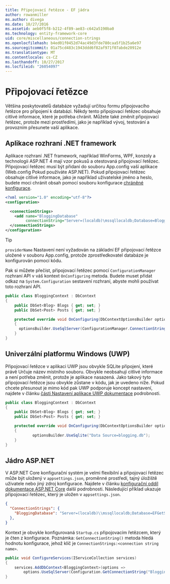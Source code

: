 ```yaml
---
title: Připojovací řetězce - EF jádra
author: rowanmiller
ms.author: divega
ms.date: 10/27/2016
ms.assetid: aeb0f5f8-b212-4f89-ae83-c642a5190ba0
ms.technology: entity-framework-core
uid: core/miscellaneous/connection-strings
ms.openlocfilehash: b4ed01f0452d74ac49d3fde780caa5f1b25a6e97
ms.sourcegitcommit: 01a75cd483c1943ddd6f82af971f07abde20912e
ms.translationtype: MT
ms.contentlocale: cs-CZ
ms.lasthandoff: 10/27/2017
ms.locfileid: "26054097"
---
```

# <a name="connection-strings"></a>Připojovací řetězce

Většina poskytovatelů databáze vyžadují určitou formu připojovacího řetězce pro připojení k databázi. Někdy tento připojovací řetězec obsahuje citlivé informace, které je potřeba chránit. Můžete také změnit připojovací řetězec, protože mezi prostředími, jako je například vývoj, testování a provozním přesunete vaší aplikace.

## <a name="net-framework-applications"></a>Aplikace rozhraní .NET framework

Aplikace rozhraní .NET framework, například WinForms, WPF, konzoly a technologii ASP.NET 4 mají vzor pokusů a otestovaná připojovací řetězec. Připojovací řetězec musí být přidaní do souboru App.config vaší aplikace (Web.config Pokud používáte ASP.NET). Pokud připojovací řetězec obsahuje citlivé informace, jako je například uživatelské jméno a heslo, budete moci chránit obsah pomocí souboru konfigurace [chráněné konfigurace](https://docs.microsoft.com/dotnet/framework/data/adonet/connection-strings-and-configuration-files#encrypting-configuration-file-sections-using-protected-configuration).

``` xml
<?xml version="1.0" encoding="utf-8"?>
<configuration>

  <connectionStrings>
    <add name="BloggingDatabase"
         connectionString="Server=(localdb)\mssqllocaldb;Database=Blogging;Trusted_Connection=True;" />
  </connectionStrings>
</configuration>
```

> [!TIP]  
> `providerName` Nastavení není vyžadován na základní EF připojovací řetězce uložené v souboru App.config, protože zprostředkovatel databáze je konfigurován pomocí kódu.

Pak si můžete přečíst, připojovací řetězec pomocí `ConfigurationManager` rozhraní API v váš kontext `OnConfiguring` metoda. Budete muset přidat odkaz na `System.Configuration` sestavení rozhraní, abyste mohli používat toto rozhraní API.

``` csharp
public class BloggingContext : DbContext
{
    public DbSet<Blog> Blogs { get; set; }
    public DbSet<Post> Posts { get; set; }

    protected override void OnConfiguring(DbContextOptionsBuilder optionsBuilder)
    {
      optionsBuilder.UseSqlServer(ConfigurationManager.ConnectionStrings["BloggingDatabase"].ConnectionString);
    }
}
```

## <a name="universal-windows-platform-uwp"></a>Univerzální platformu Windows (UWP)

Připojovací řetězce v aplikaci UWP jsou obvykle SQLite připojení, které právě Určuje název místního souboru. Obvykle neobsahují citlivé informace a není potřeba změnit, protože je aplikace nasazená. Jako takový tyto připojovací řetězce jsou obvykle zůstane v kódu, jak je uvedeno níže. Pokud chcete přesunout je mimo kód pak UWP podporuje koncept nastavení, najdete v článku [části Nastavení aplikace UWP dokumentace](https://docs.microsoft.com/windows/uwp/app-settings/store-and-retrieve-app-data) podrobnosti.

``` csharp
public class BloggingContext : DbContext
{
    public DbSet<Blog> Blogs { get; set; }
    public DbSet<Post> Posts { get; set; }

    protected override void OnConfiguring(DbContextOptionsBuilder optionsBuilder)
    {
            optionsBuilder.UseSqlite("Data Source=blogging.db");
    }
}
```

## <a name="aspnet-core"></a>Jádro ASP.NET

V ASP.NET Core konfigurační systém je velmi flexibilní a připojovací řetězec může být uložený v `appsettings.json`, proměnné prostředí, tajný úložiště uživatele nebo jiný zdroj konfigurace. Najdete v článku [konfigurační oddíl dokumentace ASP.NET Core](https://docs.asp.net/en/latest/fundamentals/configuration.html) další podrobnosti. Následující příklad ukazuje připojovací řetězec, který je uložen v `appsettings.json`.

``` json
{
  "ConnectionStrings": {
    "BloggingDatabase": "Server=(localdb)\\mssqllocaldb;Database=EFGetStarted.ConsoleApp.NewDb;Trusted_Connection=True;"
  },
}
```

Kontext je obvykle konfigurovaná `Startup.cs` připojovacím řetězcem, který je čten z konfigurace. Poznámka: `GetConnectionString()` metoda hledá hodnotu konfigurace, jehož klíč je `ConnectionStrings:<connection string name>`.

``` csharp
public void ConfigureServices(IServiceCollection services)
{
    services.AddDbContext<BloggingContext>(options =>
        options.UseSqlServer(Configuration.GetConnectionString("BloggingDatabase")));
}
```
